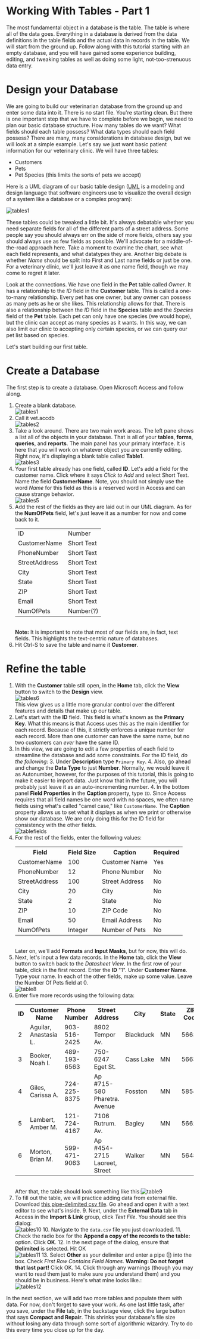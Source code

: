 # Working With Tables - Part 1

The most fundamental object in a database is the table. The table is where all of the data goes. Everything in a database is derived from the data definitions in the table fields and the actual data in records in the table. We will start from the ground up. Follow along with this tutorial starting with an empty database, and you will have gained some experience building, editing, and tweaking tables as well as doing some light, not-too-strenuous data entry.

# Design your Database

We are going to build our veterinarian database from the ground up and enter some data into it. There is no start file. You're starting clean. But there is one important step that we have to complete before we begin, we need to plan our basic database structure. How many tables do we want? What fields should each table possess? What data types should each field possess? There are many, many considerations in database design, but we will look at a simple example. Let's say we just want basic patient information for our veterinary clinic. We will have three tables:
* Customers
* Pets
* Pet Species (this limits the sorts of pets we accept)

Here is a UML diagram of our basic table design ([UML](https://en.wikipedia.org/wiki/Unified_Modeling_Language) is a modeling and design language that software engineers use to visualize the overall design of a system like a database or a complex program):

![tables1](images\5-3-tables-4.png)

These tables could be tweaked a little bit. It's always debatable whether you need separate fields for all of the different parts of a street address. Some people say you should always err on the side of more fields, others say you should always use as few fields as possible. We'll advocate for a middle-of-the-road approach here. Take a moment to examine the chart, see what each field represents, and what datatypes they are. Another big debate is whether *Name* should be split into First and Last name fields or just be one. For a veterinary clinic, we'll just leave it as one name field, though we may come to regret it later.

Look at the connections. We have one field in the **Pet** table called *Owner*. It has a relationship to the *ID* field in the **Customer** table. This is called a one-to-many relationship. Every pet has one owner, but any owner can possess as many pets as he or she likes. This relationship allows for that. There is also a relationship between the *ID* field in the **Species** table and the *Species* field of the **Pet** table. Each pet can only have one species (we would hope), but the clinic can accept as many species as it wants. In this way, we can also limit our clinic to accepting only certain species, or we can query our pet list based on species.

Let's start building our first table.

# Create a Database

The first step is to create a database. Open Microsoft Access and follow along.

1. Create a blank database.<br /> ![tables1](images\5-3-tables-1.png)
2. Call it vet.accdb<br /> ![tables2](images\5-3-tables-2.png)
3. Take a look around. There are two main work areas. The left pane shows a list all of the objects in your database. That is all of your **tables**, **forms**, **queries**, and **reports**. The main panel has your primary interface. It is here that you will work on whatever object you are currently editing. Right now, it's displaying a blank table called **Table1**.<br /> ![tables3](images\5-3-tables-3.png)
4. Your first table already has one field, called **ID**. Let's add a field for the customer name. Click where it says *Click to Add* and select Short Text. Name the field **CustomerName**. Note, you should not simply use the word *Name* for this field as this is a reserved word in Access and can cause strange behavior. <br /> ![tables5](images\5-3-tables-5.png)
5. Add the rest of the fields as they are laid out in our UML diagram. As for the **NumOfPets** field, let's just leave it as a number for now and come back to it. <table><tr><td>ID</td><td>Number</td></tr><tr><td>CustomerName</td><td>Short Text</td></tr><tr><td>PhoneNumber</td><td>Short Text</td></tr><tr><td>StreetAddress</td><td>Short Text</td></tr><tr><td>City</td><td>Short Text</td></tr><tr><td>State</td><td>Short Text</td></tr><tr><td>ZIP</td><td>Short Text</td></tr><tr><td>Email</td><td>Short Text</td></tr><tr><td>NumOfPets</td><td>Number(?)</td></tr></table><br /> **Note:** It is important to note that most of our fields are, in fact, text fields. This highlights the text-centric nature of databases.
6. Hit Ctrl-S to save the table and name it **Customer**.

# Refine the table

1. With the **Customer** table still open, in the **Home** tab, click the **View** button to switch to the **Design** view.<br />![tables6](images\5-3-tables-6.png)<br /> This view gives us a little more granular control over the different features and details that make up our table.
2. Let's start with the **ID** field. This field is what's known as the **Primary Key**. What this means is that Access uses this as the main identifier for each record. Because of this, it strictly enforces a unique number for each record. More than one customer can have the same name, but no two customers can _ever_ have the same ID.
3. In this view, we are going to edit a few properties of each field to streamline the database and add some constraints. For the ID field, _do the following_:
    3. Under **Description** type `Primary Key`.
    4. Also, go ahead and change the **Data Type** to just **Number**. Normally, we would leave it as Autonumber, however, for the purposes of this tutorial, this is going to make it easier to import data. Just know that in the future, you will probably just leave it as an auto-incrementing number.
    4. In the bottom panel **Field Properties** in the **Caption** property, type `ID`. Since Access requires that all field names be one word with no spaces, we often name fields using what's called "camel case," like `CustomerName`. The **Caption** property allows us to set what it displays as when we print or otherwise show our database. We are only doing this for the ID field for consistency with the other fields.<br />![tablefields](images\5-3-tables-7.png)
5. For the rest of the fields, enter the following values:<br /><table><tr><th>Field</th><th>Field Size</th><th>Caption</th><th>Required</th></tr><tr><td>CustomerName</td><td>100</td><td>Customer Name</td><td>Yes</td></tr><tr><td>PhoneNumber</td><td>12</td><td>Phone Number</td><td>No</td></tr><tr><td>StreetAddress</td><td>100</td><td>Street Address</td><td>No</td></tr><tr><td>City</td><td>20</td><td>City</td><td>No</td></tr><tr><td>State</td><td>2</td><td>State</td><td>No</td></tr><tr><td>ZIP</td><td>10</td><td>ZIP Code</td><td>No</td></tr><tr><td>Email</td><td>50</td><td>Email Address</td><td>No</td></tr><tr><td>NumOfPets</td><td>Integer</td><td>Number of Pets</td><td>No</td></tr></table><br /> Later on, we'll add **Formats** and **Input Masks**, but for now, this will do.
6. Next, let's input a few data records. In the **Home** tab, click the **View** button to switch back to the _Datasheet View_. In the first row of your table, click in the first record. Enter the **ID** "1". Under **Customer Name**. Type your name. In each of the other fields, make up some value. Leave the Number Of Pets field at 0.<br />![table8](images\5-3-tables-8.png)
7. Enter five more records using the following data:<br /><table><tr><th>ID</th><th>Customer Name</th><th>Phone Number</th><th>Street Address</th><th>City</th><th>State</th><th>ZIP Code</th><th>Email Address</th></tr><tr><td>2</td><td>Aguilar, Anastasia L.</td><td>903-516-2425</td><td>8902 Tempor Av.</td><td>Blackduck</td><td>MN</td><td>56630</td><td>sed@ultricesposuerecubilia.org</td></tr><tr><td>3</td><td>Booker, Noah I.</td><td>489-193-6563</td><td>750-6247 Eget St.</td><td>Cass Lake</td><td>MN</td><td>56633</td><td>vulputate@IntegerurnaVivamus.edu</td></tr><tr><td>4</td><td>Giles, Carissa A.</td><td>724-225-8375</td><td>Ap #715-580 Pharetra. Avenue</td><td>Fosston</td><td>MN</td><td>58542</td><td>vitae.erat@necluctus.ca</td></tr><tr><td>5</td><td>Lambert, Amber M.</td><td>121-724-4167</td><td>7106 Rutrum. Av.</td><td>Bagley</td><td>MN</td><td>56621</td><td>sed.est@leo.ca</td></tr><tr><td>6</td><td>Morton, Brian M.</td><td>599-471-9063</td><td>Ap #454-2715 Laoreet, Street</td><td>Walker</td><td>MN</td><td>56484</td><td>non.arcu@ullamcorper.edu</td></tr></table><br /> After that, the table should look something like this:![table9](images\5-3-tables-9.png)
8. To fill out the table, we will practice adding data from external file. Download [this pipe-delimited csv file](res/data.csv). Go ahead and open it with a text editor to see what's inside.
    9. Next, under the **External Data** tab in Access in the **Import & Link** group, click _Text File_. You should see this dialog: <br />![tables10](images\5-3-tables-10.png)
    10. Navigate to the `data.csv` file you just downloaded.
    11. Check the radio box for the **Append a copy of the records to the table:** option. Click **OK**.
    12. In the next page of the dialog, ensure that **Delimited** is selected. Hit OK<br /> ![tables11](images\5-3-tables-11.png)
    13. Select **Other** as your delimiter and enter a pipe (|) into the box. Check _First Row Contains Field Names_. **Warning: Do not forget that last part!**  Click OK.
    14. Click through any warnings (though you may want to read them just to make sure you understand them) and you should be in business. Here's what mine looks like.: <br /> ![tables12](images\5-3-tables-12.png)

In the next section, we will add two more tables and populate them with data. For now, don't forget to save your work. As one last little task, after you save, under the **File** tab, in the backstage view, click the large button that says **Compact and Repair**. This shrinks your database's file size without losing any data through some sort of algorithmic wizardry. Try to do this every time you close up for the day.
